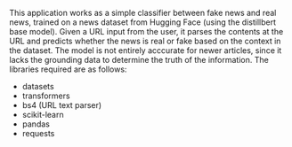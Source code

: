 This application works as a simple classifier between fake news and real news, trained on a news dataset from Hugging Face (using the distillbert base model).
Given a URL input from the user, it parses the contents at the URL and predicts whether the news is real or fake based on the context in the dataset.
The model is not entirely acccurate for newer articles, since it lacks the grounding data to determine the truth of the information.
The libraries required are as follows:
- datasets
- transformers
- bs4 (URL text parser)
- scikit-learn
- pandas
- requests
